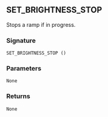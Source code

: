 ## SET\_BRIGHTNESS\_STOP

Stops a ramp if in progress.

### Signature

`SET_BRIGHTNESS_STOP ()`

### Parameters

`None`

### Returns

`None`
